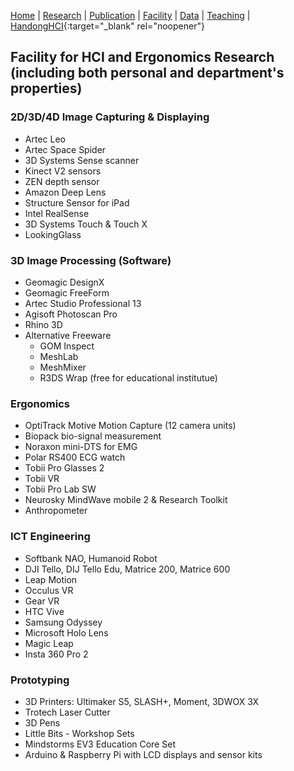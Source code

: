 [Home](README.md) | [Research](research.md) | [Publication](publication.md) | [Facility](facility.md) | [Data](data.md) | [Teaching](teaching.md) | [HandongHCI](https://handonghci.github.io){:target="_blank" rel="noopener"}

## Facility for HCI and Ergonomics Research (including both personal and department's properties)

### 2D/3D/4D Image Capturing & Displaying
- Artec Leo
- Artec Space Spider
- 3D Systems Sense scanner
- Kinect V2 sensors
- ZEN depth sensor
- Amazon Deep Lens
- Structure Sensor for iPad
- Intel RealSense
- 3D Systems Touch & Touch X
- LookingGlass

### 3D Image Processing (Software)
- Geomagic DesignX
- Geomagic FreeForm
- Artec Studio Professional 13
- Agisoft Photoscan Pro
- Rhino 3D
- Alternative Freeware
	- GOM Inspect
	- MeshLab
	- MeshMixer
	- R3DS Wrap (free for educational institutue)

### Ergonomics
- OptiTrack Motive Motion Capture (12 camera units)
- Biopack bio-signal measurement
- Noraxon mini-DTS for EMG
- Polar RS400 ECG watch
- Tobii Pro Glasses 2
- Tobii VR
- Tobii Pro Lab SW
- Neurosky MindWave mobile 2 & Research Toolkit
- Anthropometer

### ICT Engineering
- Softbank NAO, Humanoid Robot
- DJI Tello, DIJ Tello Edu, Matrice 200, Matrice 600
- Leap Motion
- Occulus VR
- Gear VR
- HTC Vive
- Samsung Odyssey
- Microsoft Holo Lens
- Magic Leap
- Insta 360 Pro 2

### Prototyping
- 3D Printers: Ultimaker S5, SLASH+, Moment, 3DWOX 3X
- Trotech Laser Cutter
- 3D Pens
- Little Bits - Workshop Sets
- Mindstorms EV3 Education Core Set
- Arduino & Raspberry Pi with LCD displays and sensor kits